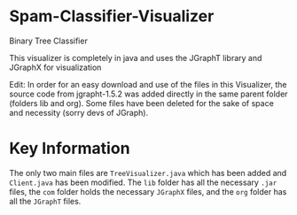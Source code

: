 # Spam-Classifier-Visualizer
Binary Tree Classifier

This visualizer is completely in java and uses the JGraphT library and JGraphX for visualization

Edit: In order for an easy download and use of the files in this Visualizer, the source code from jgrapht-1.5.2 was added directly in the same parent folder (folders lib and org). Some files have been deleted for the sake of space and necessity (sorry devs of JGraph). 

# Key Information

The only two main files are `TreeVisualizer.java` which has been added and `Client.java` has been
modified. The `lib` folder has all the necessary `.jar` files, the `com` folder holds the necessary
`JGraphX` files, and the `org` folder has all the `JGraphT` files. 


